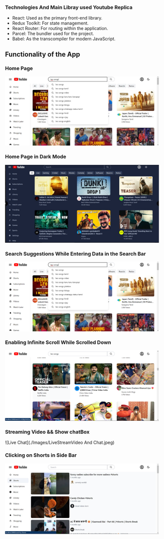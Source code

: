 


### Technologies And Main Libray used Youtube Replica

- React: Used as the primary front-end library.
- Redux Toolkit: For state management.
- React Router: For routing within the application.
- Parcel: The bundler used for the project.
- Babel: As the transcompiler for modern JavaScript.


## Functionality of the App

### Home Page

![Home page](./Images/Homepages.jpeg)

### Home Page in Dark Mode

![Home page](./Images/DarkTheme.jpeg
)
### Search Suggestions While Entering Data in the Search Bar

![Search Suggestions](./Images/SearchSuggestions.jpeg)
### Enabling Infinite Scroll While Scrolled Down

![Infinite Scroll in Home Page](./Images/InfinteScroll.jpeg)


### Streaming Video && Show chatBox
![Live Chat](./Images/LiveStreamVideo And Chat.jpeg)

### Clicking on Shorts in Side Bar
![Shorts Results](./Images/ShortsPage.jpeg)